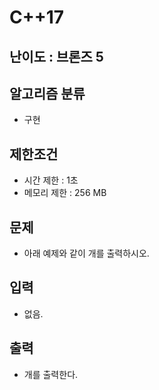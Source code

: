 # C++17

## 난이도 : 브론즈 5

## 알고리즘 분류
  - 구현

## 제한조건
  - 시간 제한 : 1초
  - 메모리 제한 : 256 MB

## 문제
  - 아래 예제와 같이 개를 출력하시오.

## 입력
  - 없음.

## 출력
  - 개를 출력한다.
